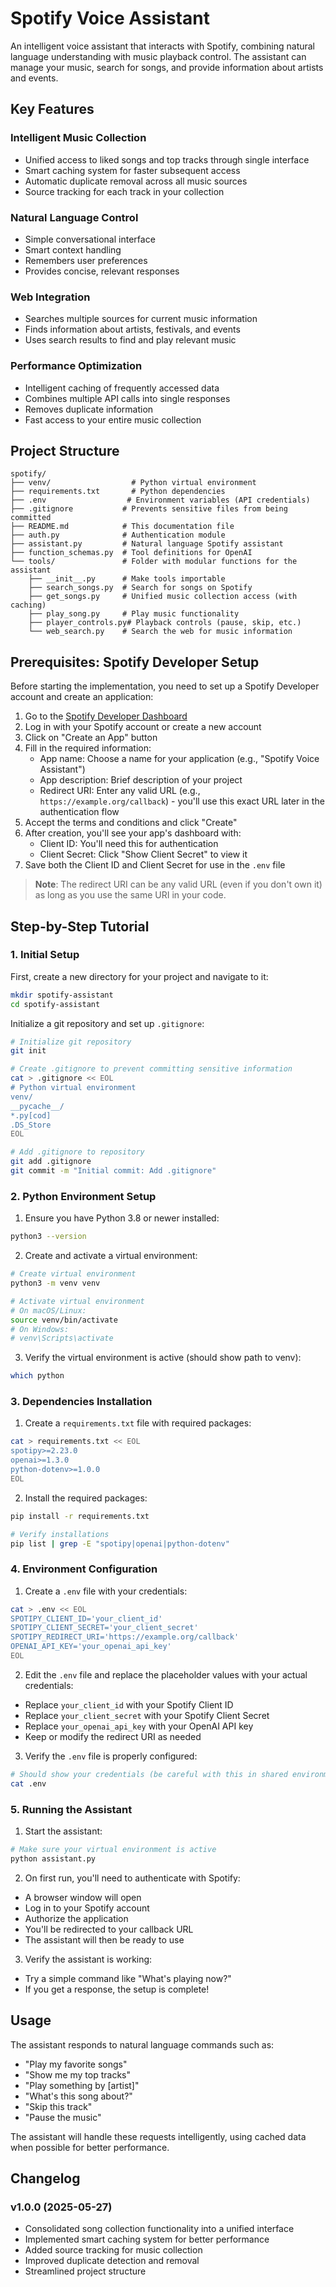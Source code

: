 # Spotify Voice Assistant

An intelligent voice assistant that interacts with Spotify, combining natural language understanding with music playback control. The assistant can manage your music, search for songs, and provide information about artists and events.

## Key Features

### Intelligent Music Collection

- Unified access to liked songs and top tracks through single interface
- Smart caching system for faster subsequent access
- Automatic duplicate removal across all music sources
- Source tracking for each track in your collection

### Natural Language Control

- Simple conversational interface
- Smart context handling
- Remembers user preferences
- Provides concise, relevant responses

### Web Integration

- Searches multiple sources for current music information
- Finds information about artists, festivals, and events
- Uses search results to find and play relevant music

### Performance Optimization

- Intelligent caching of frequently accessed data
- Combines multiple API calls into single responses
- Removes duplicate information
- Fast access to your entire music collection

## Project Structure

```
spotify/
├── venv/                  # Python virtual environment
├── requirements.txt       # Python dependencies
├── .env                  # Environment variables (API credentials)
├── .gitignore           # Prevents sensitive files from being committed
├── README.md            # This documentation file
├── auth.py              # Authentication module
├── assistant.py         # Natural language Spotify assistant
├── function_schemas.py  # Tool definitions for OpenAI
└── tools/               # Folder with modular functions for the assistant
    ├── __init__.py      # Make tools importable
    ├── search_songs.py  # Search for songs on Spotify
    ├── get_songs.py     # Unified music collection access (with caching)
    ├── play_song.py     # Play music functionality
    ├── player_controls.py# Playback controls (pause, skip, etc.)
    └── web_search.py    # Search the web for music information
```

## Prerequisites: Spotify Developer Setup

Before starting the implementation, you need to set up a Spotify Developer account and create an application:

1. Go to the [Spotify Developer Dashboard](https://developer.spotify.com/dashboard/)
2. Log in with your Spotify account or create a new account
3. Click on "Create an App" button
4. Fill in the required information:
   - App name: Choose a name for your application (e.g., "Spotify Voice Assistant")
   - App description: Brief description of your project
   - Redirect URI: Enter any valid URL (e.g., `https://example.org/callback`) - you'll use this exact URL later in the authentication flow
5. Accept the terms and conditions and click "Create"
6. After creation, you'll see your app's dashboard with:
   - Client ID: You'll need this for authentication
   - Client Secret: Click "Show Client Secret" to view it
7. Save both the Client ID and Client Secret for use in the `.env` file

> **Note**: The redirect URI can be any valid URL (even if you don't own it) as long as you use the same URI in your code.

## Step-by-Step Tutorial

### 1. Initial Setup

First, create a new directory for your project and navigate to it:

```bash
mkdir spotify-assistant
cd spotify-assistant
```

Initialize a git repository and set up `.gitignore`:

```bash
# Initialize git repository
git init

# Create .gitignore to prevent committing sensitive information
cat > .gitignore << EOL
# Python virtual environment
venv/
__pycache__/
*.py[cod]
.DS_Store
EOL

# Add .gitignore to repository
git add .gitignore
git commit -m "Initial commit: Add .gitignore"
```

### 2. Python Environment Setup

1. Ensure you have Python 3.8 or newer installed:

```bash
python3 --version
```

2. Create and activate a virtual environment:

```bash
# Create virtual environment
python3 -m venv venv

# Activate virtual environment
# On macOS/Linux:
source venv/bin/activate
# On Windows:
# venv\Scripts\activate
```

3. Verify the virtual environment is active (should show path to venv):

```bash
which python
```

### 3. Dependencies Installation

1. Create a `requirements.txt` file with required packages:

```bash
cat > requirements.txt << EOL
spotipy>=2.23.0
openai>=1.3.0
python-dotenv>=1.0.0
EOL
```

2. Install the required packages:

```bash
pip install -r requirements.txt

# Verify installations
pip list | grep -E "spotipy|openai|python-dotenv"
```

### 4. Environment Configuration

1. Create a `.env` file with your credentials:

```bash
cat > .env << EOL
SPOTIPY_CLIENT_ID='your_client_id'
SPOTIPY_CLIENT_SECRET='your_client_secret'
SPOTIPY_REDIRECT_URI='https://example.org/callback'
OPENAI_API_KEY='your_openai_api_key'
EOL
```

2. Edit the `.env` file and replace the placeholder values with your actual credentials:

- Replace `your_client_id` with your Spotify Client ID
- Replace `your_client_secret` with your Spotify Client Secret
- Replace `your_openai_api_key` with your OpenAI API key
- Keep or modify the redirect URI as needed

3. Verify the `.env` file is properly configured:

```bash
# Should show your credentials (be careful with this in shared environments)
cat .env
```

### 5. Running the Assistant

1. Start the assistant:

```bash
# Make sure your virtual environment is active
python assistant.py
```

2. On first run, you'll need to authenticate with Spotify:

- A browser window will open
- Log in to your Spotify account
- Authorize the application
- You'll be redirected to your callback URL
- The assistant will then be ready to use

3. Verify the assistant is working:

- Try a simple command like "What's playing now?"
- If you get a response, the setup is complete!

## Usage

The assistant responds to natural language commands such as:

- "Play my favorite songs"
- "Show me my top tracks"
- "Play something by [artist]"
- "What's this song about?"
- "Skip this track"
- "Pause the music"

The assistant will handle these requests intelligently, using cached data when possible for better performance.

## Changelog

### v1.0.0 (2025-05-27)

- Consolidated song collection functionality into a unified interface
- Implemented smart caching system for better performance
- Added source tracking for music collection
- Improved duplicate detection and removal
- Streamlined project structure
